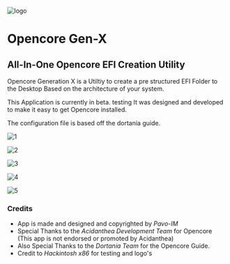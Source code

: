 ![logo](https://i.imgur.com/ArRajCS.png)
# Opencore Gen-X
## All-In-One Opencore EFI Creation Utility

Opencore Generation X is a Utiltiy to create a pre structured EFI Folder to the Desktop
Based on the architecture of your system.

This Application is currently in beta. testing
It was designed and developed to make it easy to get Opencore installed.

The configuration file is based off the dortania guide.

![1](https://i.imgur.com/zOKGbcE.png)

![2](https://i.imgur.com/Vdtovgy.png)

![3](https://i.imgur.com/YamyeMn.png)

![4](https://i.imgur.com/JvMQrUC.png)

![5](https://i.imgur.com/V1ymHlE.png)


### Credits

* App is made and designed and copyrighted by *Pavo-IM*
* Special Thanks to the *Acidanthea Development Team* for Opencore (This app is not endorsed or promoted by Acidanthea)
* Also Special Thanks to the *Dortania Team* for the Opencore Guide.
* Credit to *Hackintosh x86* for testing and logo's


